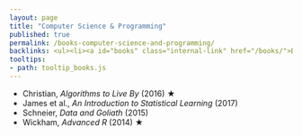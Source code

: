 ```yaml
---
layout: page
title: "Computer Science & Programming"
published: true
permalink: /books-computer-science-and-programming/
backlinks: <ul><li><a id="books" class="internal-link" href="/books/">Books</a></li></ul>
tooltips: 
- path: tooltip_books.js
---
```


* Christian, *Algorithms to Live By* (2016) ★
* James et al., *An Introduction to Statistical Learning* (2017)
* Schneier, *Data and Goliath* (2015)
* Wickham, *Advanced R* (2014) ★
